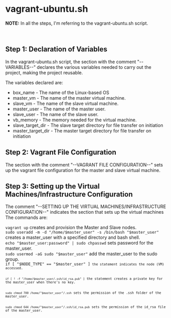 <h1>vagrant-ubuntu.sh</h1>
  <p><strong>NOTE:</strong> In all the steps, I'm referring to the vagrant-ubuntu.sh script.</p>
  <br>
<h2>Step 1: Declaration of Variables</h2>
<p>In the vagrant-ubuntu.sh script, the section with the comment "--VARIABLES--" declares the various variables needed to carry out the project, making the project reusable.</p>
<p>The variables declared are:
<ul>
  <li>box_name - The name of the Linux-based OS</li>
  <li>master_vm - The name of the master virtual machine.</li>
  <li>slave_vm - The name of the slave virtual machine.</li>
  <li>master_user - The name of the master user.</li>
  <li>slave_user - The name of the slave user.</li>
  <li>vb_memory - The memory needed for the virtual machine.</li>
  <li>slave_target_dir - The slave target directory for file transfer on initiation</li>
  <li>master_target_dir - The master target directory for file transfer on initiation</li>
</ul>
</p>

<h2>Step 2: Vagrant File Configuration</h2>
<p>The section with the comment "--VAGRANT FILE CONFIGURATION--" sets up the vagrant file configuration for the master and slave virtual machine.</p>

<h2>Step 3: Setting up the Virtual Machines/Infrastructure Configuration</h2>
<p>The comment "--SETTING UP THE VIRTUAL MACHINES/INFRASTRUCTURE CONFIGURATION--" indicates the section that sets up the virtual machines
  <br>
The commands are:</p> 
<code>vagrant up</code> creates and provision the Master and Slave nodes.
  <br>
<code>sudo useradd -m -d "/home/$master_user" -s /bin/bash "$master_user"</code> creates a master_user with a specified directory and bash shell.
<br>
<code>echo "$master_user:password" | sudo chpasswd</code> sets password for the master_user.
<br>
<code>sudo usermod -aG sudo "$master_user"</code> add the master_user to the sudo group.
<br>
<code>if [ "$NODE_TYPE" == "$master_user" ]<code> the statement indicates the node (VM) accessed.
<br>
<code>if [ ! -f "/home/$master_user/.ssh/id_rsa.pub" ]</code> the statement creates a private key for the master_user when there's no key.
<br>
<code>sudo chmod 700 /home/"$master_user"/.ssh</code> sets the permission of the .ssh folder of the master_user.
<br>
<code>sudo chmod 644 /home/"$master_user"/.ssh/id_rsa.pub</code> sets the permission of the id_rsa file of the master_user.
<br>
